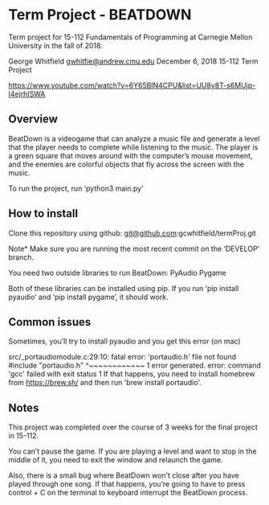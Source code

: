 # Term Project - BEATDOWN
Term project for 15-112 Fundamentals of Programming at Carnegie Mellon University in the fall of 2018.

George Whitfield
gwhitfie@andrew.cmu.edu
December 6, 2018
15-112 Term Project

https://www.youtube.com/watch?v=6Y65BlN4CPU&list=UU8y8T-s6MUjp-I4ejrhISWA

## Overview
BeatDown is a videogame that can analyze a music file and generate a level that the player needs to complete while listening to the music. The player is a green square that moves around with the computer’s mouse movement, and the enemies are colorful objects that fly across the screen with the music.

To run the project, run ‘python3 main.py’ 

## How to install

Clone this repository using github: git@github.com:gcwhitfield/termProj.git

Note* Make sure you are running the most recent commit on the ‘DEVELOP’ branch.

You need two outside libraries to run BeatDown:
PyAudio
Pygame

Both of these libraries can be installed using pip. If you run ‘pip install pyaudio’ and ‘pip install pygame’, it should work.

## Common issues

Sometimes, you’ll try to install pyaudio and you get this error (on mac)

  src/_portaudiomodule.c:29:10: fatal error: 'portaudio.h' file not found
    #include "portaudio.h"
             ^~~~~~~~~~~~~
    1 error generated.
    error: command 'gcc' failed with exit status 1
If that happens, you need to install homebrew from https://brew.sh/  and then run 'brew install portaudio'.

## Notes

This project was completed over the course of 3 weeks for the final project in 15-112.

You can’t pause the game. If you are playing a level and want to stop in the middle of it, you need to exit the window and relaunch the game.

Also, there is a small bug where BeatDown won’t close after you have played through one song. If that happens, you’re going to have to press control + C on the terminal to keyboard interrupt the BeatDown process.
